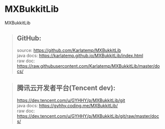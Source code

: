 # MXBukkitLib
MXBukkitLib

> GitHub:
> ------
> source: https://github.com/Karlatemp/MXBukkitLib <br/>
> java docs: https://karlatemp.github.io/MXBukkitLib/index.html <br/>
> raw doc: https://raw.githubusercontent.com/Karlatemp/MXBukkitLib/master/docs/

> 腾讯云开发者平台(Tencent dev):
> ------
> https://dev.tencent.com/u/GYHHY/p/MXBukkitLib/git <br/>
> java docs: https://gyhhy.coding.me/MXBukkitLib/ <br/>
> raw doc: https://dev.tencent.com/u/GYHHY/p/MXBukkitLib/git/raw/master/docs/